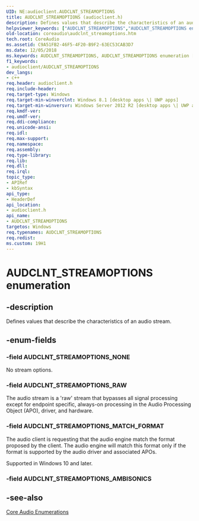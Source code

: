 ```yaml
---
UID: NE:audioclient.AUDCLNT_STREAMOPTIONS
title: AUDCLNT_STREAMOPTIONS (audioclient.h)
description: Defines values that describe the characteristics of an audio stream.helpviewer_keywords: ["AUDCLNT_STREAMOPTIONS","AUDCLNT_STREAMOPTIONS enumeration [Core Audio]","AUDCLNT_STREAMOPTIONS_MATCH_FORMAT","AUDCLNT_STREAMOPTIONS_NONE","AUDCLNT_STREAMOPTIONS_RAW","audioclient/AUDCLNT_STREAMOPTIONS","audioclient/AUDCLNT_STREAMOPTIONS_MATCH_FORMAT","audioclient/AUDCLNT_STREAMOPTIONS_NONE","audioclient/AUDCLNT_STREAMOPTIONS_RAW","coreaudio.audclnt_streamoptions"]
old-location: coreaudio\audclnt_streamoptions.htm
tech.root: CoreAudio
ms.assetid: C9A51FB2-46F5-4F20-B9F2-63EC53CAB3D7
ms.date: 12/05/2018
ms.keywords: AUDCLNT_STREAMOPTIONS, AUDCLNT_STREAMOPTIONS enumeration [Core Audio], AUDCLNT_STREAMOPTIONS_MATCH_FORMAT, AUDCLNT_STREAMOPTIONS_NONE, AUDCLNT_STREAMOPTIONS_RAW, audioclient/AUDCLNT_STREAMOPTIONS, audioclient/AUDCLNT_STREAMOPTIONS_MATCH_FORMAT, audioclient/AUDCLNT_STREAMOPTIONS_NONE, audioclient/AUDCLNT_STREAMOPTIONS_RAW, coreaudio.audclnt_streamoptions
f1_keywords:
- audioclient/AUDCLNT_STREAMOPTIONS
dev_langs:
- c++
req.header: audioclient.h
req.include-header: 
req.target-type: Windows
req.target-min-winverclnt: Windows 8.1 [desktop apps \| UWP apps]
req.target-min-winversvr: Windows Server 2012 R2 [desktop apps \| UWP apps]
req.kmdf-ver: 
req.umdf-ver: 
req.ddi-compliance: 
req.unicode-ansi: 
req.idl: 
req.max-support: 
req.namespace: 
req.assembly: 
req.type-library: 
req.lib: 
req.dll: 
req.irql: 
topic_type:
- APIRef
- kbSyntax
api_type:
- HeaderDef
api_location:
- audioclient.h
api_name:
- AUDCLNT_STREAMOPTIONS
targetos: Windows
req.typenames: AUDCLNT_STREAMOPTIONS
req.redist: 
ms.custom: 19H1
---
```


# AUDCLNT_STREAMOPTIONS enumeration


## -description


Defines values  that describe the characteristics of an audio stream.


## -enum-fields




### -field AUDCLNT_STREAMOPTIONS_NONE

No stream options.


### -field AUDCLNT_STREAMOPTIONS_RAW

The audio stream is a 'raw' stream that bypasses
 all signal processing except for endpoint specific,
                                  always-on processing in the Audio Processing Object (APO), driver, and hardware.



### -field AUDCLNT_STREAMOPTIONS_MATCH_FORMAT

The audio client is requesting that the audio engine match the format proposed by the client. The audio engine
will match this format only if the format is supported by                                  the audio driver and associated APOs. 



Supported in Windows 10 and later.




### -field AUDCLNT_STREAMOPTIONS_AMBISONICS




## -see-also




<a href="https://docs.microsoft.com/windows/desktop/CoreAudio/core-audio-enumerations">Core Audio Enumerations</a>
 

 

